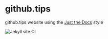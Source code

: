 # github.tips
github.tips website using the [Just the Docs](https://github.com/pmarsceill/just-the-docs) style

![Jekyll site CI](https://github.com/pauliver/github.tips/workflows/Jekyll%20site%20CI/badge.svg)
